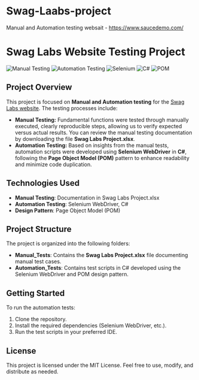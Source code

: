 # Swag-Laabs-project
Manual and Automation testing websait - https://www.saucedemo.com/ 
# Swag Labs Website Testing Project

![Manual Testing](https://img.shields.io/badge/Testing-Manual-blue)
![Automation Testing](https://img.shields.io/badge/Testing-Automation-brightgreen)
![Selenium](https://img.shields.io/badge/Tool-Selenium-yellow)
![C#](https://img.shields.io/badge/Language-C%23-purple)
![POM](https://img.shields.io/badge/Design%20Pattern-POM-orange)

## Project Overview

This project is focused on **Manual and Automation testing** for the [Swag Labs website](https://www.saucedemo.com/). The testing processes include:

- **Manual Testing:** Fundamental functions were tested through manually executed, clearly reproducible steps, allowing us to verify expected versus actual results. You can review the manual testing documentation by downloading the file **Swag Labs Project.xlsx**.
- **Automation Testing:** Based on insights from the manual tests, automation scripts were developed using **Selenium WebDriver** in **C#**, following the **Page Object Model (POM)** pattern to enhance readability and minimize code duplication.

## Technologies Used

- **Manual Testing**: Documentation in Swag Labs Project.xlsx
- **Automation Testing**: Selenium WebDriver, C#
- **Design Pattern**: Page Object Model (POM)

## Project Structure

The project is organized into the following folders:

- **Manual_Tests**: Contains the **Swag Labs Project.xlsx** file documenting manual test cases.
- **Automation_Tests**: Contains test scripts in C# developed using the Selenium WebDriver and POM design pattern.

## Getting Started

To run the automation tests:

1. Clone the repository.
2. Install the required dependencies (Selenium WebDriver, etc.).
3. Run the test scripts in your preferred IDE.

## License

This project is licensed under the MIT License. Feel free to use, modify, and distribute as needed.
